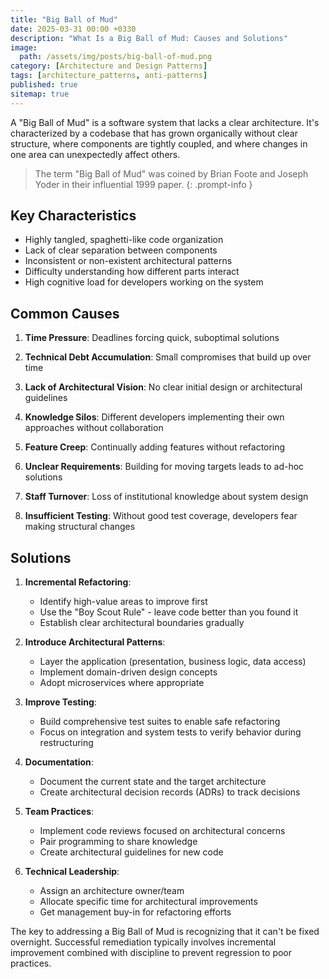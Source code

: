 ```yaml
---
title: "Big Ball of Mud"
date: 2025-03-31 00:00 +0330
description: "What Is a Big Ball of Mud: Causes and Solutions"
image:
  path: /assets/img/posts/big-ball-of-mud.png
category: [Architecture and Design Patterns]
tags: [architecture_patterns, anti-patterns]
published: true
sitemap: true
---
```


A "Big Ball of Mud" is a software system that lacks a clear architecture. It's characterized by a codebase that has grown organically without clear structure, where components are tightly coupled, and where changes in one area can unexpectedly affect others.

> The term "Big Ball of Mud" was coined by Brian Foote and Joseph Yoder in their influential 1999 paper.
{: .prompt-info }

## Key Characteristics

- Highly tangled, spaghetti-like code organization
- Lack of clear separation between components
- Inconsistent or non-existent architectural patterns
- Difficulty understanding how different parts interact
- High cognitive load for developers working on the system

## Common Causes

1. **Time Pressure**: Deadlines forcing quick, suboptimal solutions
   
2. **Technical Debt Accumulation**: Small compromises that build up over time

3. **Lack of Architectural Vision**: No clear initial design or architectural guidelines

4. **Knowledge Silos**: Different developers implementing their own approaches without collaboration

5. **Feature Creep**: Continually adding features without refactoring

6. **Unclear Requirements**: Building for moving targets leads to ad-hoc solutions

7. **Staff Turnover**: Loss of institutional knowledge about system design

8. **Insufficient Testing**: Without good test coverage, developers fear making structural changes

## Solutions

1. **Incremental Refactoring**:
   - Identify high-value areas to improve first
   - Use the "Boy Scout Rule" - leave code better than you found it
   - Establish clear architectural boundaries gradually

2. **Introduce Architectural Patterns**:
   - Layer the application (presentation, business logic, data access)
   - Implement domain-driven design concepts
   - Adopt microservices where appropriate

3. **Improve Testing**:
   - Build comprehensive test suites to enable safe refactoring
   - Focus on integration and system tests to verify behavior during restructuring

4. **Documentation**:
   - Document the current state and the target architecture
   - Create architectural decision records (ADRs) to track decisions

5. **Team Practices**:
   - Implement code reviews focused on architectural concerns
   - Pair programming to share knowledge
   - Create architectural guidelines for new code

6. **Technical Leadership**:
   - Assign an architecture owner/team
   - Allocate specific time for architectural improvements
   - Get management buy-in for refactoring efforts

The key to addressing a Big Ball of Mud is recognizing that it can't be fixed overnight. Successful remediation typically involves incremental improvement combined with discipline to prevent regression to poor practices.
